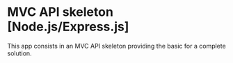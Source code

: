# MVC API skeleton [Node.js/Express.js]
This app consists in an MVC API skeleton providing the basic for a complete solution.
